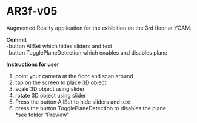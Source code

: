 # AR3f-v05
Augmented Reality application for the exhibition on the 3rd floor at YCAM. <br/>

**Commit** <br/>
-button AllSet which hides sliders and text <br/> 
-button TogglePlaneDetection which enables and disables plane <br/> 

**Instructions for user** <br/>
1. point your camera at the floor and scan around <br/> 
2. tap on the screen to place 3D object <br/> 
3. scale 3D object using slider <br/> 
4. rotate 3D object using slider <br/> 
5. Press the button AllSet to hide sliders and text <br/> 
6. press the button TogglePlaneDetection to disables the plane <br/> 
*see folder “Preview” <br/> 
